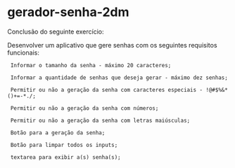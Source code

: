 # gerador-senha-2dm
Conclusão do seguinte exercício:

Desenvolver um aplicativo que gere senhas com os seguintes requisitos funcionais:

     Informar o tamanho da senha - máximo 20 caracteres;
     
     Informar a quantidade de senhas que deseja gerar - máximo dez senhas;
     
     Permitir ou não a geração da senha com caracteres especiais - !@#$%&*()+=-*./;
     
     Permitir ou não a geração da senha com números;
     
     Permitir ou não a geração da senha com letras maiúsculas;
     
     Botão para a geração da senha;
     
     Botão para limpar todos os inputs;
     
     textarea para exibir a(s) senha(s);

